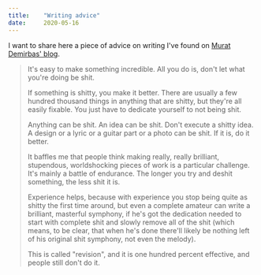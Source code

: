 ```yaml
---
title:    "Writing advice"
date:     2020-05-16
---
```


I want to share here a piece of advice on writing I've found on [Murat Demirbas' blog](http://muratbuffalo.blogspot.com/2010/09/writing-advice.html).

> It's easy to make something incredible. All you do is, don't let what you're doing be shit.
>
> If something is shitty, you make it better. There are usually a few hundred thousand things in anything that are shitty, but they're all easily fixable. You just have to dedicate yourself to not being shit.
>
> Anything can be shit. An idea can be shit. Don't execute a shitty idea. A design or a lyric or a guitar part or a photo can be shit. If it is, do it better.
>
> It baffles me that people think making really, really brilliant, stupendous, worldshocking pieces of work is a particular challenge. It's mainly a battle of endurance. The longer you try and deshit something, the less shit it is.
>
> Experience helps, because with experience you stop being quite as shitty the first time around, but even a complete amateur can write a brilliant, masterful symphony, if he's got the dedication needed to start with complete shit and slowly remove all of the shit (which means, to be clear, that when he's done there'll likely be nothing left of his original shit symphony, not even the melody).
>
> This is called "revision", and it is one hundred percent effective, and people still don't do it.
